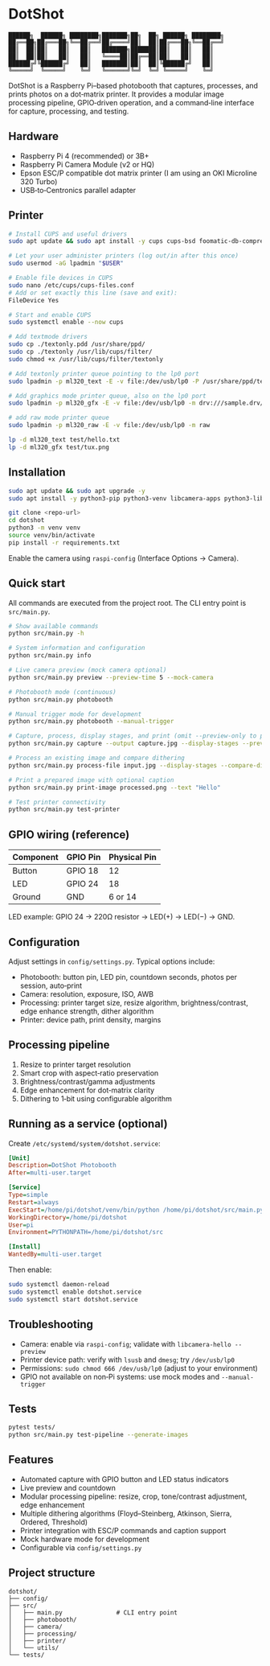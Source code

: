 # DotShot

```
██████╗  ██████╗ ████████╗███████╗██╗  ██╗ ██████╗ ████████╗
██╔══██╗██╔═══██╗╚══██╔══╝██╔════╝██║  ██║██╔═══██╗╚══██╔══╝
██║  ██║██║   ██║   ██║   ███████╗███████║██║   ██║   ██║   
██║  ██║██║   ██║   ██║   ╚════██║██╔══██║██║   ██║   ██║   
██████╔╝╚██████╔╝   ██║   ███████║██║  ██║╚██████╔╝   ██║   
╚═════╝  ╚═════╝    ╚═╝   ╚══════╝╚═╝  ╚═╝ ╚═════╝    ╚═╝   
```

DotShot is a Raspberry Pi–based photobooth that captures, processes, and prints photos on a dot‑matrix printer. It provides a modular image processing pipeline, GPIO‑driven operation, and a command‑line interface for capture, processing, and testing.

## Hardware

- Raspberry Pi 4 (recommended) or 3B+
- Raspberry Pi Camera Module (v2 or HQ)
- Epson ESC/P compatible dot matrix printer (I am using an OKI Microline 320 Turbo)
- USB‑to‑Centronics parallel adapter

## Printer

```bash
# Install CUPS and useful drivers
sudo apt update && sudo apt install -y cups cups-bsd foomatic-db-compressed-ppds

# Let your user administer printers (log out/in after this once)
sudo usermod -aG lpadmin "$USER"

# Enable file devices in CUPS
sudo nano /etc/cups/cups-files.conf
# Add or set exactly this line (save and exit):
FileDevice Yes

# Start and enable CUPS
sudo systemctl enable --now cups

# Add textmode drivers
sudo cp ./textonly.pdd /usr/share/ppd/
sudo cp ./textonly /usr/lib/cups/filter/
sudo chmod +x /usr/lib/cups/filter/textonly

# Add textonly printer queue pointing to the lp0 port
sudo lpadmin -p ml320_text -E -v file:/dev/usb/lp0 -P /usr/share/ppd/textonly.ppd

# Add graphics mode printer queue, also on the lp0 port
sudo lpadmin -p ml320_gfx -E -v file:/dev/usb/lp0 -m drv:///sample.drv/epson9.ppd

# add raw mode printer queue
sudo lpadmin -p ml320_raw -E -v file:/dev/usb/lp0 -m raw

lp -d ml320_text test/hello.txt
lp -d ml320_gfx test/tux.png
```

## Installation

```bash
sudo apt update && sudo apt upgrade -y
sudo apt install -y python3-pip python3-venv libcamera-apps python3-libcamera python3-opencv git

git clone <repo-url>
cd dotshot
python3 -m venv venv
source venv/bin/activate
pip install -r requirements.txt
```

Enable the camera using `raspi-config` (Interface Options → Camera).

## Quick start

All commands are executed from the project root. The CLI entry point is `src/main.py`.

```bash
# Show available commands
python src/main.py -h

# System information and configuration
python src/main.py info

# Live camera preview (mock camera optional)
python src/main.py preview --preview-time 5 --mock-camera

# Photobooth mode (continuous)
python src/main.py photobooth

# Manual trigger mode for development
python src/main.py photobooth --manual-trigger

# Capture, process, display stages, and print (omit --preview-only to print)
python src/main.py capture --output capture.jpg --display-stages --preview-only

# Process an existing image and compare dithering
python src/main.py process-file input.jpg --display-stages --compare-dithering -o processed.png

# Print a prepared image with optional caption
python src/main.py print-image processed.png --text "Hello"

# Test printer connectivity
python src/main.py test-printer
```

## GPIO wiring (reference)

| Component | GPIO Pin | Physical Pin |
|-----------|----------|--------------|
| Button    | GPIO 18  | 12           |
| LED       | GPIO 24  | 18           |
| Ground    | GND      | 6 or 14      |

LED example: GPIO 24 → 220Ω resistor → LED(+) → LED(−) → GND.

## Configuration

Adjust settings in `config/settings.py`. Typical options include:

- Photobooth: button pin, LED pin, countdown seconds, photos per session, auto‑print
- Camera: resolution, exposure, ISO, AWB
- Processing: printer target size, resize algorithm, brightness/contrast, edge enhance strength, dither algorithm
- Printer: device path, print density, margins

## Processing pipeline

1. Resize to printer target resolution
2. Smart crop with aspect‑ratio preservation
3. Brightness/contrast/gamma adjustments
4. Edge enhancement for dot‑matrix clarity
5. Dithering to 1‑bit using configurable algorithm

## Running as a service (optional)

Create `/etc/systemd/system/dotshot.service`:

```ini
[Unit]
Description=DotShot Photobooth
After=multi-user.target

[Service]
Type=simple
Restart=always
ExecStart=/home/pi/dotshot/venv/bin/python /home/pi/dotshot/src/main.py photobooth
WorkingDirectory=/home/pi/dotshot
User=pi
Environment=PYTHONPATH=/home/pi/dotshot/src

[Install]
WantedBy=multi-user.target
```

Then enable:

```bash
sudo systemctl daemon-reload
sudo systemctl enable dotshot.service
sudo systemctl start dotshot.service
```

## Troubleshooting

- Camera: enable via `raspi-config`; validate with `libcamera-hello --preview`
- Printer device path: verify with `lsusb` and `dmesg`; try `/dev/usb/lp0`
- Permissions: `sudo chmod 666 /dev/usb/lp0` (adjust to your environment)
- GPIO not available on non‑Pi systems: use mock modes and `--manual-trigger`

## Tests

```bash
pytest tests/
python src/main.py test-pipeline --generate-images
```
## Features

- Automated capture with GPIO button and LED status indicators
- Live preview and countdown
- Modular processing pipeline: resize, crop, tone/contrast adjustment, edge enhancement
- Multiple dithering algorithms (Floyd–Steinberg, Atkinson, Sierra, Ordered, Threshold)
- Printer integration with ESC/P commands and caption support
- Mock hardware mode for development
- Configurable via `config/settings.py`

## Project structure

```
dotshot/
├── config/
├── src/
│   ├── main.py               # CLI entry point
│   ├── photobooth/
│   ├── camera/
│   ├── processing/
│   ├── printer/
│   └── utils/
└── tests/
```
